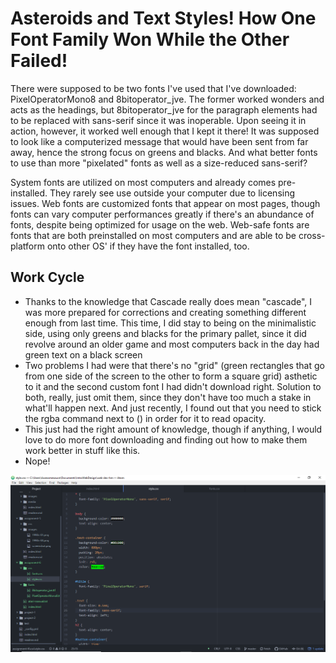 # Asteroids and Text Styles! How One Font Family Won While the Other Failed!

There were supposed to be two fonts I've used that I've downloaded: PixelOperatorMono8 and 8bitoperator_jve. The former worked wonders and acts as the headings, but 8bitoperator_jve for the paragraph elements had to be replaced with sans-serif since it was inoperable. Upon seeing it in action, however, it worked well enough that I kept it there! It was supposed to look like a computerized message that would have been sent from far away, hence the strong focus on greens and blacks. And what better fonts to use than more "pixelated" fonts as well as a size-reduced sans-serif?

System fonts are utilized on most computers and already comes pre-installed. They rarely see use outside your computer due to licensing issues. Web fonts are customized fonts that appear on most pages, though fonts can vary computer performances greatly if there's an abundance of fonts, despite being optimized for usage on the web. Web-safe fonts are fonts that are both preinstalled on most computers and are able to be cross-platform onto other OS' if they have the font installed, too.

## Work Cycle

- Thanks to the knowledge that Cascade really does mean "cascade", I was more prepared for corrections and creating something different enough from last time. This time, I did stay to being on the minimalistic side, using only greens and blacks for the primary pallet, since it did revolve around an older game and most computers back in the day had green text on a black screen
- Two problems I had were that there's no "grid" (green rectangles that go from one side of the screen to the other to form a square grid) asthetic to it and the second custom font I had didn't download right. Solution to both, really, just omit them, since they don't have too much a stake in what'll happen next. And just recently, I found out that you need to stick the rgba command next to () in order for it to read opacity.
- This just had the right amount of knowledge, though if anything, I would love to do more font downloading and finding out how to make them work better in stuff like this.
- Nope!

![Final Assignment Screenshot!](./images/screenshot.png)
